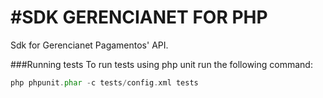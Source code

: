 #SDK GERENCIANET FOR PHP
=============
Sdk for Gerencianet Pagamentos' API.

###Running tests
To run tests using php unit run the following command:

```php
php phpunit.phar -c tests/config.xml tests
```
